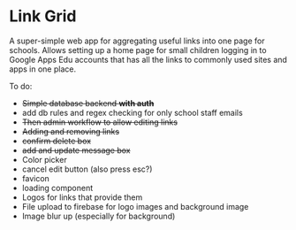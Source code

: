 # Link Grid

A super-simple web app for aggregating useful links into one page for schools. Allows setting up a home page for small children logging in to Google Apps Edu accounts that has all the links to commonly used sites and apps in one place.

To do:

- ~~Simple database backend **with auth**~~
- add db rules and regex checking for only school staff emails
- ~~Then admin workflow to allow editing links~~
- ~~Adding and removing links~~
- ~~confirm delete box~~
- ~~add and update message box~~
- Color picker
- cancel edit button (also press esc?)
- favicon
- loading component
- Logos for links that provide them
- File upload to firebase for logo images and background image
- Image blur up (especially for background)
